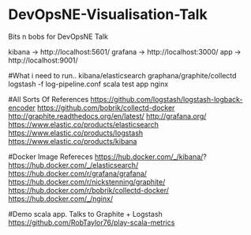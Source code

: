 # DevOpsNE-Visualisation-Talk
Bits n bobs for DevOpsNE Talk

kibana -> http://localhost:5601/
grafana -> http://localhost:3000/
app -> http://localhost:9001/


#What i need to run..
kibana/elasticsearch
graphana/graphite/collectd
logstash -f log-pipeline.conf
scala test app
nginx


#All Sorts Of References
https://github.com/logstash/logstash-logback-encoder
https://github.com/bobrik/collectd-docker
http://graphite.readthedocs.org/en/latest/
http://grafana.org/
https://www.elastic.co/products/elasticsearch
https://www.elastic.co/products/logstash
https://www.elastic.co/products/kibana

#Docker Image Refereces
https://hub.docker.com/_/kibana/?
https://hub.docker.com/_/elasticsearch/
https://hub.docker.com/r/grafana/grafana/
https://hub.docker.com/r/nickstenning/graphite/
https://hub.docker.com/r/bobrik/collectd-docker/
https://hub.docker.com/_/nginx/

#Demo scala app. Talks to Graphite + Logstash
https://github.com/RobTaylor76/play-scala-metrics
